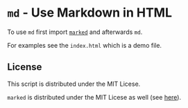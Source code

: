 # `md` - Use Markdown in HTML

To use `md` first import [`marked`](https://github.com/markedjs/marked) and afterwards `md`.

For examples see the `index.html` which is a demo file.

## License

This script is distributed under the MIT Licese.

`marked` is distributed under the MIT Licese as well (see [here](https://github.com/markedjs/marked/blob/master/LICENSE.md)).
